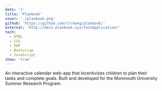 ```yaml
---
date: '1'
title: 'Planbook'
cover: './planbook.png'
github: 'https://github.com/clrkwng/planbook/'
external: 'http://dev1.planbook.xyz/testApplication/'
tech:
  - HTML
  - CSS
  - PHP
  - Bootstrap
  - JavaScript
show: 'true'
---
```


An interactive calendar web-app that incentivizes children to plan their tasks and complete goals. Built and developed for the Monmouth University Summer Research Program.
